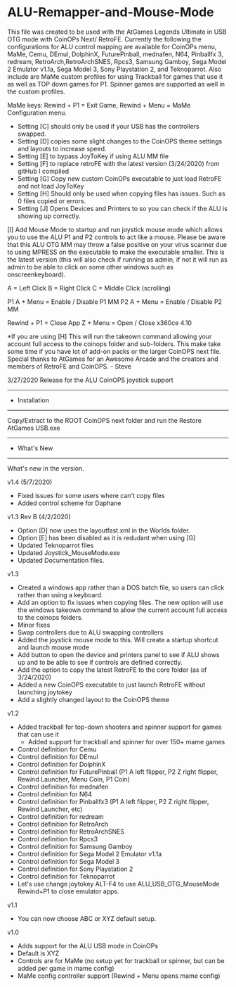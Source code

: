 # ALU-Remapper-and-Mouse-Mode

This file was created to be used with the AtGames Legends Ultimate in USB OTG mode with CoinOPs Next/ RetroFE. Currently the following the configurations for ALU control mapping are available for CoinOPs menu, MaMe, Cemu, DEmul, DolphinX, FuturePinball, mednafen, N64, Pinballfx 3, redream, RetroArch,RetroArchSNES, Rpcs3, Samsung Gamboy, Sega Model 2 Emulator v1.1a, Sega Model 3, Sony Playstation 2, and Teknoparrot. Also include are MaMe custom profiles for using Trackball for games that use it as well as TOP down games for P1. Spinner games are supported as well in the custom profiles.

MaMe keys: Rewind + P1 = Exit Game, Rewind + Menu = MaMe Configuration menu.

- Setting [C] should only be used if your USB has the controllers swapped.
- Setting [D] copies some slight changes to the CoinOPS theme settings and layouts to increase speed.
- Setting [E] to bypass JoyToKey if using ALU MM file
- Setting [F] to replace retroFE with the latest version (3/24/2020) from gitHub I compiled
- Setting [G] Copy new custom CoinOPs executable to just load RetroFE and not load JoyToKey
- Setting [H] Should only be used when copying files has issues. Such as 0 files copied or errors.
- Setting [J] Opens Devices and Printers to so you can check if the ALU is showing up correctly.

[I] Add Mouse Mode to startup and run joystick mouse mode which allows you to use the ALU P1 and P2 controls to act like a mouse. Please be aware that this ALU OTG MM may throw a false positive on your virus scanner due to using MPRESS on the executable to make the executable smaller. This is the latest version (this will also check if running as admin, if not it will run as admin to be able to click on some other windows such as onscreenkeyboard).

A = Left Click 
B = Right Click
C = Middle Click (scrolling)

P1 A + Menu = Enable / Disable P1 MM
P2 A + Menu = Enable / Disable P2 MM

Rewind + P1 = Close App
Z + Menu = Open / Close x360ce 4.10 

*If you are using [H] This will run the takeown command allowing your account full access to the coinops folder and sub-folders. This make take some time if you have lot of add-on packs or the larger CoinOPS next file.
Special thanks to AtGames for an Awesome Arcade and the creators and members of RetroFE and CoinOPS. - Steve

3/27/2020 Release for the ALU CoinOPS joystick support

-------------------
- Installation
-------------------

Copy/Extract to the ROOT CoinOPS next folder and run the Restore AtGames USB.exe



--------------------
- What's New
--------------------

What's new in the version.

v1.4 (5/7/2020)
- Fixed issues for some users where can't copy files
- Added control scheme for Daphane

v1.3 Rev B (4/2/2020)
- Option [D] now uses the layoutfast.xml in the Worlds folder.
- Option [E] has been disabled as it is redudant when using [G]
- Updated Teknoparrot files
- Updated Joystick_MouseMode.exe
- Updated Documentation files.

v1.3

- Created a windows app rather than a DOS batch file, so users can click rather than using a keyboard.
- Add an option to fix issues when copying files. The new option will use the windows takeown command to allow the current account full access to the coinops folders.
- Minor fixes
- Swap controllers due to ALU swapping controllers
- Added the joystick mouse mode to this. Will create a startup shortcut and launch mouse mode
- Add button to open the device and printers panel to see if ALU shows up and to be able to see if controls are defined correctly.
- Add the option to copy the latest RetroFE to the core folder (as of 3/24/2020)
- Added a new CoinOPS executable to just launch RetroFE without launching joytokey
- Add a slightly changed layout to the CoinOPS theme

v1.2
- Added trackball for top-down shooters and spinner support for games that can use it
	- Added support for trackball and spinner for over 150+ mame games
- Control definition for Cemu
- Control definition for DEmul
- Control definition for DolphinX
- Control definition for FuturePinball (P1 A left flipper, P2 Z right flipper, Rewind Launcher, Menu Coin, P1 Coin)
- Control definition for mednafen
- Control definition for N64
- Control definition for Pinballfx3 (P1 A left flipper, P2 Z right flipper, Rewind Launcher, etc)
- Control definition for redream
- Control definition for RetroArch
- Control definition for RetroArchSNES
- Control definition for Rpcs3
- Control definition for Samsung Gamboy
- Control definition for Sega Model 2 Emulator v1.1a
- Control definition for Sega Model 3
- Control definition for Sony Playstation 2
- Control definition for Teknoparrot
- Let's use change joytokey ALT-F4 to use ALU_USB_OTG_MouseMode Rewind+P1 to close emulator apps.

v1.1
- You can now choose ABC or XYZ default setup. 

v1.0
- Adds support for the ALU USB mode in CoinOPs
- Default is XYZ
- Controls are for MaMe (no setup yet for trackball or spinner, but can be added per game in mame config)
- MaMe config controller support (Rewind + Menu opens mame config)


